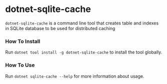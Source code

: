 dotnet-sqlite-cache
================

`dotnet-sqlite-cache` is a command line tool that creates table and indexes in SQLite database to be used for distributed caching

### How To Install

Run `dotnet tool install -g dotnet-sqlite-cache` to install the tool globally.

### How To Use

Run `dotnet sqlite-cache --help` for more information about usage.